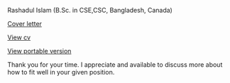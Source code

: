 Rashadul Islam (B.Sc. in CSE,CSC, Bangladesh, Canada)

[Cover letter](https://github.com/impactLens/se_rashadul/raw/refs/heads/main/CoverLetter_se.pdf)

[View cv](https://html-preview.github.io/?url=https://raw.githubusercontent.com/impactLens/se_rashadul/refs/heads/main/SE_rashadulIslam.html)

[View portable version](https://github.com/impactLens/se_rashadul/raw/refs/heads/main/SE_rashadulIslam.pdf)

Thank you for your time. I appreciate and available to discuss more about how to fit well in your given position.
